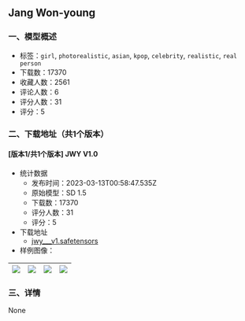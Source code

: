 ## Jang Won-young
### 一、模型概述

- 标签：`girl`, `photorealistic`, `asian`, `kpop`, `celebrity`, `realistic`, `real person`
- 下载数：17370
- 收藏人数：2561
- 评论人数：6
- 评分人数：31
- 评分：5

### 二、下载地址（共1个版本）

#### [版本1/共1个版本] JWY V1.0

- 统计数据
  - 发布时间：2023-03-13T00:58:47.535Z
  - 原始模型：SD 1.5
  - 下载数：17370
  - 评分人数：31
  - 评分：5
- 下载地址
  - [jwy___v1.safetensors](https://civitai.com/api/download/models/22327)
- 样例图像：

| <img src="https://image.civitai.com/xG1nkqKTMzGDvpLrqFT7WA/796c3d82-d43b-467d-4b57-67a14868dd00/width=450/240111.jpeg" /> | <img src="https://image.civitai.com/xG1nkqKTMzGDvpLrqFT7WA/a2f290bb-f177-450c-e0b5-93ded29f3700/width=450/240115.jpeg" /> | <img src="https://image.civitai.com/xG1nkqKTMzGDvpLrqFT7WA/4c3825d6-3517-4aff-6c66-258f7ccf4a00/width=450/240114.jpeg" /> | <img src="https://image.civitai.com/xG1nkqKTMzGDvpLrqFT7WA/ef298602-5e67-45e1-3c9d-a933ad170800/width=450/240113.jpeg" /> |
| ---- | ---- | ---- | ---- |


### 三、详情
None